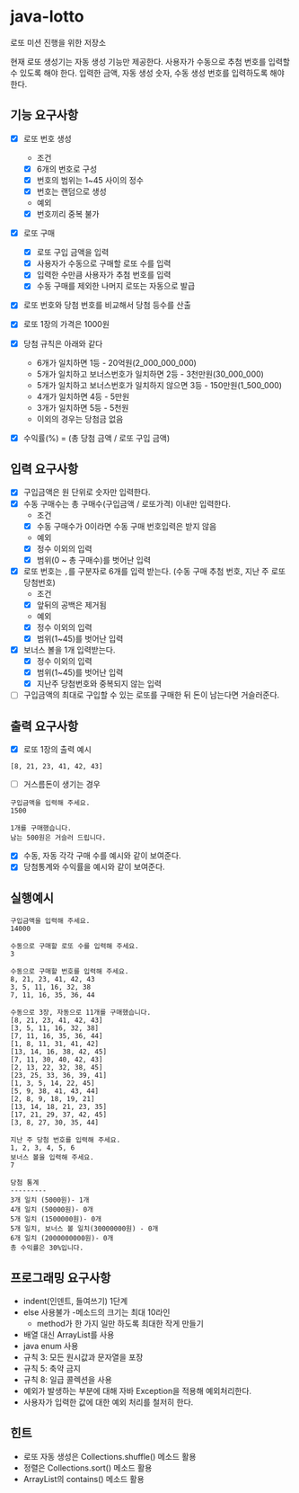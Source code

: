 # java-lotto
로또 미션 진행을 위한 저장소

현재 로또 생성기는 자동 생성 기능만 제공한다. 사용자가 수동으로 추첨 번호를 입력할 수 있도록 해야 한다.
입력한 금액, 자동 생성 숫자, 수동 생성 번호를 입력하도록 해야 한다.

## 기능 요구사항
- [x] 로또 번호 생성
  * 조건
  - [x] 6개의 번호로 구성
  - [x] 번호의 범위는 1~45 사이의 정수
  - [x] 번호는 랜덤으로 생성
  * 예외
  - [x] 번호끼리 중복 불가
- [x] 로또 구매
  - [x] 로또 구입 금액을 입력
  - [x] 사용자가 수동으로 구매할 로또 수를 입력
  - [x] 입력한 수만큼 사용자가 추첨 번호를 입력
  - [x] 수동 구매를 제외한 나머지 로또는 자동으로 발급
- [x] 로또 번호와 당첨 번호를 비교해서 당첨 등수를 산출
- [x] 로또 1장의 가격은 1000원
- [x] 당첨 규칙은 아래와 같다
  - 6개가 일치하면 1등 - 20억원(2_000_000_000)
  - 5개가 일치하고 보너스번호가 일치하면 2등 - 3천만원(30_000_000)
  - 5개가 일치하고 보너스번호가 일치하지 않으면 3등 - 150만원(1_500_000)
  - 4개가 일치하면 4등 - 5만원
  - 3개가 일치하면 5등 - 5천원
  - 이외의 경우는 당첨금 없음

- [x] 수익률(%) = (총 당첨 금액 / 로또 구입 금액)

## 입력 요구사항
- [x] 구입금액은 원 단위로 숫자만 입력한다.
- [x] 수동 구매수는 총 구매수(구입금액 / 로또가격) 이내만 입력한다.
  * 조건
  - [x] 수동 구매수가 0이라면 수동 구매 번호입력은 받지 않음
  * 예외
  - [x] 정수 이외의 입력
  - [x] 범위(0 ~ 총 구매수)를 벗어난 입력
- [x] 로또 번호는 `,`를 구분자로 6개를 입력 받는다. (수동 구매 추첨 번호, 지난 주 로또 당첨번호)
  * 조건
  - [x] 앞뒤의 공백은 제거됨
  * 예외
  - [x] 정수 이외의 입력
  - [x] 범위(1~45)를 벗어난 입력
- [x] 보너스 볼을 1개 입력받는다.
  - [x] 정수 이외의 입력
  - [x] 범위(1~45)를 벗어난 입력
  - [x] 지난주 당첨번호와 중복되지 않는 입력

- [ ] 구입금액의 최대로 구입할 수 있는 로또를 구매한 뒤 돈이 남는다면 거슬러준다.

## 출력 요구사항
- [x] 로또 1장의 출력 예시
```
[8, 21, 23, 41, 42, 43]
```
- [ ] 거스름돈이 생기는 경우
```
구입금액을 입력해 주세요.
1500

1개를 구매했습니다.
남는 500원은 거슬러 드립니다.
```
- [x] 수동, 자동 각각 구매 수를 예시와 같이 보여준다.
- [x] 당첨통계와 수익률을 예시와 같이 보여준다.

## 실행예시
```
구입금액을 입력해 주세요.
14000

수동으로 구매할 로또 수를 입력해 주세요.
3

수동으로 구매할 번호를 입력해 주세요.
8, 21, 23, 41, 42, 43
3, 5, 11, 16, 32, 38
7, 11, 16, 35, 36, 44

수동으로 3장, 자동으로 11개를 구매했습니다.
[8, 21, 23, 41, 42, 43]
[3, 5, 11, 16, 32, 38]
[7, 11, 16, 35, 36, 44]
[1, 8, 11, 31, 41, 42]
[13, 14, 16, 38, 42, 45]
[7, 11, 30, 40, 42, 43]
[2, 13, 22, 32, 38, 45]
[23, 25, 33, 36, 39, 41]
[1, 3, 5, 14, 22, 45]
[5, 9, 38, 41, 43, 44]
[2, 8, 9, 18, 19, 21]
[13, 14, 18, 21, 23, 35]
[17, 21, 29, 37, 42, 45]
[3, 8, 27, 30, 35, 44]

지난 주 당첨 번호를 입력해 주세요.
1, 2, 3, 4, 5, 6
보너스 볼을 입력해 주세요.
7

당첨 통계
---------
3개 일치 (5000원)- 1개
4개 일치 (50000원)- 0개
5개 일치 (1500000원)- 0개
5개 일치, 보너스 볼 일치(30000000원) - 0개
6개 일치 (2000000000원)- 0개
총 수익률은 30%입니다.
```

## 프로그래밍 요구사항
- indent(인덴트, 들여쓰기) 1단계
- else 사용불가
-메소드의 크기는 최대 10라인
  - method가 한 가지 일만 하도록 최대한 작게 만들기
- 배열 대신 ArrayList를 사용
- java enum 사용
- 규칙 3: 모든 원시값과 문자열을 포장 
- 규칙 5: 축약 금지
- 규칙 8: 일급 콜렉션을 사용
- 예외가 발생하는 부분에 대해 자바 Exception을 적용해 예외처리한다.
- 사용자가 입력한 값에 대한 예외 처리를 철저히 한다.

## 힌트 
- 로또 자동 생성은 Collections.shuffle() 메소드 활용
- 정렬은 Collections.sort() 메소드 활용
- ArrayList의 contains() 메소드 활용